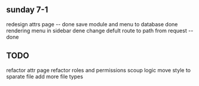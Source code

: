 sunday 7-1
--------------
redesign attrs page -- done
save module and menu to database done
rendering menu in sidebar dene
change defult route to path from request  --done





TODO
--------------
refactor attr page 
refactor roles and permissions
scoup logic 
move style to sparate file
add more file types

